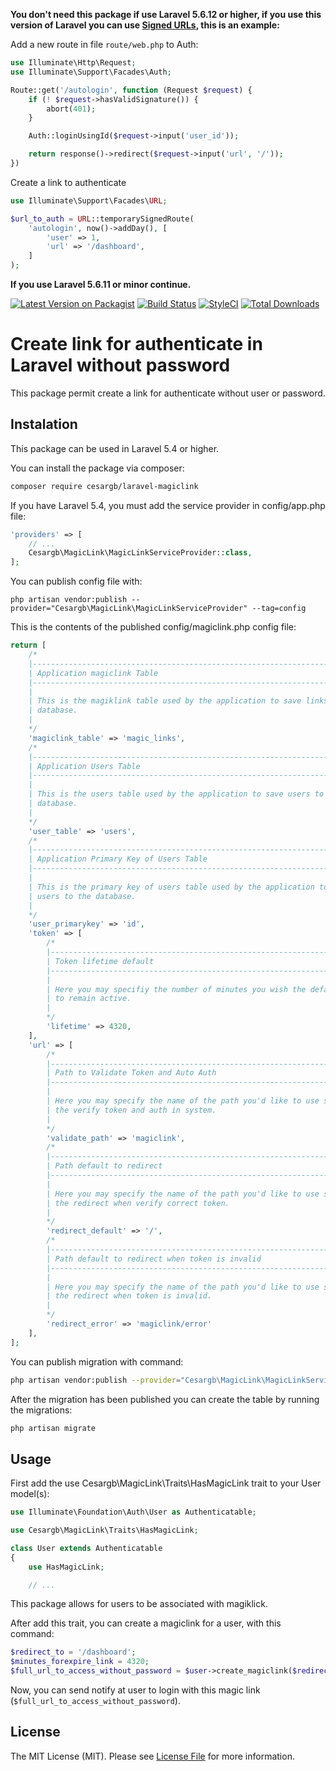 **You don't need this package if use Laravel 5.6.12 or higher, if you use this version of Laravel you can use [Signed URLs](https://laravel.com/docs/5.6/urls#signed-urls), this is an example:**

Add a new route in file `route/web.php` to Auth:

```php
use Illuminate\Http\Request;
use Illuminate\Support\Facades\Auth;

Route::get('/autologin', function (Request $request) {
    if (! $request->hasValidSignature()) {
        abort(401);
    }

    Auth::loginUsingId($request->input('user_id'));

    return response()->redirect($request->input('url', '/'));
})
```

Create a link to authenticate

```php
use Illuminate\Support\Facades\URL;

$url_to_auth = URL::temporarySignedRoute(
    'autologin', now()->addDay(), [
        'user' => 1,
        'url' => '/dashboard',
    ]
);
```

**If you use Laravel 5.6.11 or minor continue.**

[![Latest Version on Packagist](https://img.shields.io/packagist/v/cesargb/laravel-magiclink.svg?style=flat-square)](https://packagist.org/packages/cesargb/laravel-magiclink)
[![Build Status](https://img.shields.io/travis/cesargb/laravel-magiclink/master.svg?style=flat-square)](https://travis-ci.org/cesargb/laravel-magiclink)
[![StyleCI](https://styleci.io/repos/98337902/shield)](https://styleci.io/repos/98337902)
[![Total Downloads](https://img.shields.io/packagist/dt/cesargb/laravel-magiclink.svg?style=flat-square)](https://packagist.org/packages/cesargb/laravel-magiclink)




# Create link for authenticate in Laravel without password

This package permit create a link for authenticate without user or password.

## Instalation

This package can be used in Laravel 5.4 or higher.

You can install the package via composer:

```bash
composer require cesargb/laravel-magiclink
```

If you have Laravel 5.4, you must add the service provider in config/app.php file:

```php
'providers' => [
    // ...
    Cesargb\MagicLink\MagicLinkServiceProvider::class,
];
```

You can publish config file with:

```
php artisan vendor:publish --provider="Cesargb\MagicLink\MagicLinkServiceProvider" --tag=config
```
This is the contents of the published config/magiclink.php config file:

```php
return [
    /*
    |--------------------------------------------------------------------------
    | Application magiclink Table
    |--------------------------------------------------------------------------
    |
    | This is the magiklink table used by the application to save links to the
    | database.
    |
    */
    'magiclink_table' => 'magic_links',
    /*
    |--------------------------------------------------------------------------
    | Application Users Table
    |--------------------------------------------------------------------------
    |
    | This is the users table used by the application to save users to the
    | database.
    |
    */
    'user_table' => 'users',
    /*
    |--------------------------------------------------------------------------
    | Application Primary Key of Users Table
    |--------------------------------------------------------------------------
    |
    | This is the primary key of users table used by the application to save
    | users to the database.
    |
    */
    'user_primarykey' => 'id',
    'token' => [
        /*
        |--------------------------------------------------------------------------
        | Token lifetime default
        |--------------------------------------------------------------------------
        |
        | Here you may specifiy the number of minutes you wish the default token
        | to remain active.
        |
        */
        'lifetime' => 4320,
    ],
    'url' => [
        /*
        |--------------------------------------------------------------------------
        | Path to Validate Token and Auto Auth
        |--------------------------------------------------------------------------
        |
        | Here you may specify the name of the path you'd like to use so that
        | the verify token and auth in system.
        |
        */
        'validate_path' => 'magiclink',
        /*
        |--------------------------------------------------------------------------
        | Path default to redirect
        |--------------------------------------------------------------------------
        |
        | Here you may specify the name of the path you'd like to use so that
        | the redirect when verify correct token.
        |
        */
        'redirect_default' => '/',
        /*
        |--------------------------------------------------------------------------
        | Path default to redirect when token is invalid
        |--------------------------------------------------------------------------
        |
        | Here you may specify the name of the path you'd like to use so that
        | the redirect when token is invalid.
        |
        */
        'redirect_error' => 'magiclink/error'
    ],
];
```

You can publish migration with command:

```bash
php artisan vendor:publish --provider="Cesargb\MagicLink\MagicLinkServiceProvider" --tag=migrations
```

After the migration has been published you can create the table by running the migrations:

```bash
php artisan migrate
```

## Usage

First add the use Cesargb\MagicLink\Traits\HasMagicLink trait to your User model(s):

```php
use Illuminate\Foundation\Auth\User as Authenticatable;

use Cesargb\MagicLink\Traits\HasMagicLink;

class User extends Authenticatable
{
    use HasMagicLink;

    // ...

```

This package allows for users to be associated with magiklick.

After add this trait, you can create a magiclink for a user, with this command:

```php
$redirect_to = '/dashboard';
$minutes_forexpire_link = 4320;
$full_url_to_access_without_password = $user->create_magiclink($redirect_to, $minutes_forexpire_link);
```

Now, you can send notify at user to login with this magic link (`$full_url_to_access_without_password`).

## License

The MIT License (MIT). Please see [License File](LICENSE.md) for more information.
